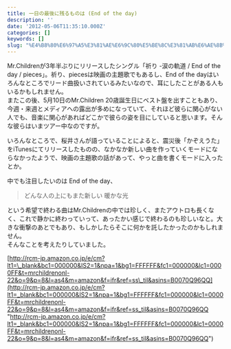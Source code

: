 ```yaml
---
title: 一日の最後に残るものは (End of the day)
description: ''
date: '2012-05-06T11:35:10.000Z'
categories: []
keywords: []
slug: "%E4%B8%80%E6%97%A5%E3%81%AE%E6%9C%80%E5%BE%8C%E3%81%AB%E6%AE%8B%E3%82%8B%E3%82%82%E3%81%AE%E3%81%AF+%28End+of+the+day%29"
---
```

Mr.Childrenが3年半ぶりにリリースしたシングル「祈り -涙の軌道 / End of the day / pieces」。祈り、piecesは映画の主題歌でもあるし、End of the dayはいろんなところでリード曲扱いされているみたいなので、耳にしたことがある人もいるかもしれません。  
またこの後、5月10日のMr.Children 20歳誕生日にベスト盤を出すこともあり、今週・来週とメディアへの露出が多めになっていて、それほど彼らに関心がない人でも、音楽に関心があればどこかで彼らの姿を目にしていると思います。そんな彼らはいまツアー中なのですが。

いろんなところで、桜井さんが語っていることによると、震災後「かぞえうた」をiTunesにてリリースしたものの、なかなか新しい曲を作っていくモードにならなかったようで、映画の主題歌の話があって、やっと曲を書くモードに入ったとか。

中でも注目したいのは End of the day、

> どんな人の上にもまた新しい 暖かな光

という希望で終わる曲はMr.Childrenの中では珍しく、またアウトロも長くなく、これで静かに終わっていって、あったかい感じで終わるのも珍しいなと。大きな衝撃のあとでもあり、もしかしたらそこに何かを託したかったのかもしれません。  
そんなことを考えたりしていました。

[http://rcm-jp.amazon.co.jp/e/cm?lt1=\_blank&bc1=000000&IS2=1&npa=1&bg1=FFFFFF&fc1=000000&lc1=0000FF&t=mrchildrenonl-22&o=9&p=8&l=as4&m=amazon&f=ifr&ref=ss\_til&asins=B0070Q96QQ](http://rcm-jp.amazon.co.jp/e/cm?lt1=_blank&bc1=000000&IS2=1&npa=1&bg1=FFFFFF&fc1=000000&lc1=0000FF&t=mrchildrenonl-22&o=9&p=8&l=as4&m=amazon&f=ifr&ref=ss_til&asins=B0070Q96QQ "http://rcm-jp.amazon.co.jp/e/cm?lt1=_blank&bc1=000000&IS2=1&npa=1&bg1=FFFFFF&fc1=000000&lc1=0000FF&t=mrchildrenonl-22&o=9&p=8&l=as4&m=amazon&f=ifr&ref=ss_til&asins=B0070Q96QQ")